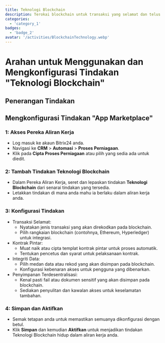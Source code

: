 ```yaml
---
title: Teknologi Blockchain
description: Terokai blockchain untuk transaksi yang selamat dan telus.
categories: 
  - 'category_1'
badges: 
  - 'badge_2'
avatar: '/activities/BlockchainTechnology.webp'
---
```

# Arahan untuk Menggunakan dan Mengkonfigurasi Tindakan "Teknologi Blockchain"

## Penerangan Tindakan

## **Mengkonfigurasi Tindakan "App Marketplace"**

### 1: Akses Pereka Aliran Kerja
- Log masuk ke akaun Bitrix24 anda.
- Navigasi ke **CRM** > **Automasi** > **Proses Perniagaan**.
- Klik pada **Cipta Proses Perniagaan** atau pilih yang sedia ada untuk diedit.

### 2: Tambah Tindakan Teknologi Blockchain
- Dalam Pereka Aliran Kerja, seret dan lepaskan tindakan **Teknologi Blockchain** dari senarai tindakan yang tersedia.
- Letakkan tindakan di mana anda mahu ia berlaku dalam aliran kerja anda.

### 3: Konfigurasi Tindakan
- Transaksi Selamat:
  - Nyatakan jenis transaksi yang akan direkodkan pada blockchain.
  - Pilih rangkaian blockchain (contohnya, Ethereum, Hyperledger) untuk integrasi.
- Kontrak Pintar:
  - Muat naik atau cipta templat kontrak pintar untuk proses automatik.
  - Tentukan pencetus dan syarat untuk pelaksanaan kontrak.
- Integriti Data:
  - Pilih medan data atau rekod yang akan disimpan pada blockchain.
  - Konfigurasi kebenaran akses untuk pengguna yang dibenarkan.
- Penyimpanan Terdesentralisasi:
  - Kenal pasti fail atau dokumen sensitif yang akan disimpan pada blockchain.
  - Sediakan penyulitan dan kawalan akses untuk keselamatan tambahan.

### 4: Simpan dan Aktifkan
- Semak tetapan anda untuk memastikan semuanya dikonfigurasi dengan betul.
- Klik **Simpan** dan kemudian **Aktifkan** untuk menjadikan tindakan Teknologi Blockchain hidup dalam aliran kerja anda.